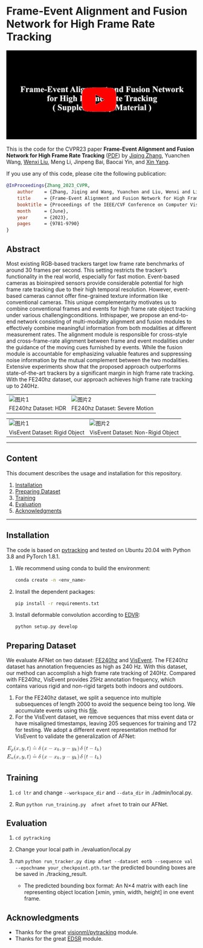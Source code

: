 # Frame-Event Alignment and Fusion Network for High Frame Rate Tracking

<p align="center">
 <a href="https://youtu.be/W7EjOiGMiAQ">
  <img src="./figure/youtube.png" alt="youtube_video" width="800"/>
 </a>
</p>

This is the code for the CVPR23 paper **Frame-Event Alignment and Fusion Network for High Frame Rate Tracking**
([PDF](https://arxiv.org/pdf/2305.15688.pdf)) by [Jiqing Zhang](https://zhangjiqing.com/), Yuanchen Wang, [Wenxi Liu](https://wenxiliu.github.io/), Meng Li, Jinpeng Bai, Baocai Yin,  and [Xin Yang](https://xinyangdut.github.io/).
 

If you use any of this code, please cite the following publication:

```bibtex
@InProceedings{Zhang_2023_CVPR,
    author    = {Zhang, Jiqing and Wang, Yuanchen and Liu, Wenxi and Li, Meng and Bai, Jinpeng and Yin, Baocai and Yang, Xin},
    title     = {Frame-Event Alignment and Fusion Network for High Frame Rate Tracking},
    booktitle = {Proceedings of the IEEE/CVF Conference on Computer Vision and Pattern Recognition (CVPR)},
    month     = {June},
    year      = {2023},
    pages     = {9781-9790}
}
```

## Abstract
Most existing RGB-based trackers target low frame rate benchmarks of around 30 frames per second. This setting restricts the tracker’s functionality in the real world, especially for fast motion. Event-based cameras as bioinspired sensors provide considerable potential for high frame rate tracking due to their high temporal resolution. However, event-based cameras cannot offer fine-grained texture information like conventional cameras. This unique complementarity motivates us to combine conventional frames and events for high frame rate object tracking under various challengingconditions. Inthispaper, we propose an end-to-end network consisting of multi-modality alignment and fusion modules to effectively combine meaningful information from both modalities at different measurement rates. The alignment module is responsible for cross-style and cross-frame-rate alignment between frame and event modalities under the guidance of the moving cues furnished by events. While the fusion module is accountable for emphasizing valuable features and suppressing noise information by the mutual complement between the two modalities. Extensive experiments show that the proposed approach outperforms state-of-the-art trackers by a significant margin in high frame rate tracking. With the FE240hz dataset, our approach achieves high frame rate tracking up to 240Hz.


<div align="center">
  <table>
    <tr>
      <td>
        <img src="./figure/fe-hdr.gif" alt="图片1">
      </td>
      <td>
        <img src="./figure/fe-severe.gif" alt="图片2">
      </td>
    </tr>
    <tr>
      <td align="center">FE240hz Dataset: HDR</td>
      <td align="center">FE240hz Dataset: Severe Motion</td>
    </tr>
  </table>
</div>

<div align="center">
  <table>
    <tr>
      <td>
        <img src="./figure/vis-rigid.gif" alt="图片1">
      </td>
      <td>
        <img src="./figure/vis-nonrigid.gif" alt="图片2">
      </td>
    </tr>
    <tr>
      <td align="center">VisEvent Dataset: Rigid Object</td>
      <td align="center">VisEvent Dataset: Non-Rigid Object</td>
    </tr>
  </table>
</div>

---

## Content

This document describes the usage and installation for this repository.<br>

1. [Installation](#Installation)<br>
2. [Preparing Dataset](#Preparing-Dataset)<br>
3. [Training](#Training)<br>
4. [Evaluation](#Evaluation)<br>
5. [Acknowledgments](#Acknowledgments)<br>

---

## Installation
The code is based on [pytracking](https://github.com/visionml/pytracking) and tested on Ubuntu 20.04 with Python 3.8 and PyTorch 1.8.1.
1. We recommend using conda to build the environment:
    ```bash
    conda create -n <env_name>
    ```
2. Install the dependent packages:
    ```bash
    pip install -r requirements.txt
    ```
3. Install deformable convolution according to [EDVR](https://github.com/xinntao/EDVR):
    ```bash
    python setup.py develop
    ```

## Preparing Dataset
We evaluate AFNet on two dataset: [FE240hz](https://zhangjiqing.com/dataset/) and [VisEvent](https://github.com/wangxiao5791509/VisEvent_SOT_Benchmark). The FE240hz dataset has annotation frequencies as high as 240 Hz. With this dataset, our method can accomplish a high frame rate tracking of 240Hz. Compared with FE240hz, VisEvent provides 25Hz annotation frequency, which contains various rigid and non-rigid targets both indoors and outdoors.
1. For the FE240hz dataset, we split a sequence into multiple subsequences of length 2000 to avoid the sequence being too long. We accumulate events using this [file](https://onedrive.live.com/?authkey=%21AIqMYmemg6mUH6E&id=68BC67AE5B44298A%21154&cid=68BC67AE5B44298A).
2. For the VisEvent dataset, we  remove sequences that miss event data or have misaligned timestamps, leaving 205 sequences for training and 172 for testing.  We adopt a different event representation method for VisEvent to validate the generalization of AFNet:
 <img src="./figure/stack-vis.png" alt="图片1" width="50%">

##  Training

1. `cd ltr` and change `--workspace_dir` and `--data_dir` in ./admin/local.py. 

2. Run ``` python run_training.py  afnet afnet ``` to train our AFNet. 

##  Evaluation

1. `cd pytracking`

2. Change your local path in ./evaluation/local.py

3. run ``` python run_tracker.py dimp afnet --dataset eotb --sequence val --epochname your_checkpoint.pth.tar ``` the predicted bounding boxes are be saved in ./tracking_result.  
    - The predicted  bounding box format:  An N×4 matrix with each line representing object location [xmin, ymin, width, height] in one event frame.

##  Acknowledgments
* Thanks for the great [visionml/pytracking](https://github.com/visionml/pytracking)  module.
* Thanks for the great [EDSR](https://github.com/xinntao/EDVR)  module.
